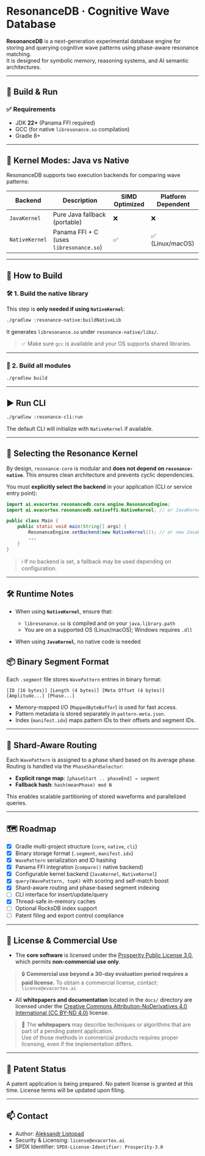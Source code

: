 # ResonanceDB · Cognitive Wave Database

**ResonanceDB** is a next-generation experimental database engine for storing and querying cognitive wave patterns using phase-aware resonance matching.  
It is designed for symbolic memory, reasoning systems, and AI semantic architectures.

---

## 🚀 Build & Run

### ✅ Requirements

- JDK **22+** (Panama FFI required)
- GCC (for native `libresonance.so` compilation)
- Gradle 8+

---

## 🧩 Kernel Modes: Java vs Native

ResonanceDB supports two execution backends for comparing wave patterns:

| Backend       | Description                                 | SIMD Optimized | Platform Dependent |
|---------------|---------------------------------------------|----------------|---------------------|
| `JavaKernel`  | Pure Java fallback (portable)               | ❌              | ❌                  |
| `NativeKernel`| Panama FFI + C (uses `libresonance.so`)     | ✅              | ✅ (Linux/macOS)    |

---

## 🧱 How to Build

### 🛠 1. Build the native library

This step is **only needed if using `NativeKernel`**:

```bash
./gradlew :resonance-native:buildNativeLib
````

It generates `libresonance.so` under `resonance-native/libs/`.

> ✅ Make sure `gcc` is available and your OS supports shared libraries.

---

### 🔨 2. Build all modules

```bash
./gradlew build
```

---

## ▶️ Run CLI

```bash
./gradlew :resonance-cli:run
```

The default CLI will initialize with `NativeKernel` if available.

---

## 🔧 Selecting the Resonance Kernel

By design, `resonance-core` is modular and **does not depend on `resonance-native`**.
This ensures clean architecture and prevents cyclic dependencies.

You must **explicitly select the backend** in your application (CLI or service entry point):

```java
import ai.evacortex.resonancedb.core.engine.ResonanceEngine;
import ai.evacortex.resonancedb.nativeffi.NativeKernel; // or JavaKernel

public class Main {
    public static void main(String[] args) {
        ResonanceEngine.setBackend(new NativeKernel()); // or new JavaKernel()
        ...
    }
}
```

> ℹ️ If no backend is set, a fallback may be used depending on configuration.

---

## 🛠 Runtime Notes

* When using **`NativeKernel`**, ensure that:

    * `libresonance.so` is compiled and on your `java.library.path`
    * You are on a supported OS (Linux/macOS); Windows requires `.dll`
* When using **`JavaKernel`**, no native code is needed

## 📦 Binary Segment Format

Each `.segment` file stores `WavePattern` entries in binary format:

```
[ID (16 bytes)] [Length (4 bytes)] [Meta Offset (4 bytes)] [Amplitude...] [Phase...]
```

* Memory-mapped I/O (`MappedByteBuffer`) is used for fast access.
* Pattern metadata is stored separately in `pattern-meta.json`.
* Index (`manifest.idx`) maps pattern IDs to their offsets and segment IDs.

---

## 🧭 Shard-Aware Routing

Each `WavePattern` is assigned to a phase shard based on its average phase.  
Routing is handled via the `PhaseShardSelector`:

- **Explicit range map**: `[phaseStart .. phaseEnd] → segment`
- **Fallback hash**: `hash(meanPhase) mod N`

This enables scalable partitioning of stored waveforms and parallelized queries.

---

## 🗺 Roadmap

* [x] Gradle multi-project structure (`core`, `native`, `cli`)
* [x] Binary storage format (`.segment`, `manifest.idx`)
* [x] `WavePattern` serialization and ID hashing
* [x] Panama FFI integration (`compare()` native backend)
* [x] Configurable kernel backend (`JavaKernel`, `NativeKernel`)
* [x] `query(WavePattern, topK)` with scoring and self-match boost
* [x] Shard-aware routing and phase-based segment indexing
* [ ] CLI interface for insert/update/query
* [x] Thread-safe in-memory caches
* [ ] Optional RocksDB index support
* [ ] Patent filing and export control compliance

---

## 📄 License & Commercial Use

* The **core software** is licensed under the [Prosperity Public License 3.0](./LICENSE),
  which permits **non-commercial use only**.

> 🔒 **Commercial use beyond a 30-day evaluation period requires a paid license.**
> To obtain a commercial license, contact: `license@evacortex.ai`

* All **whitepapers and documentation** located in the `docs/` directory are licensed under the
  [Creative Commons Attribution-NoDerivatives 4.0 International (CC BY-ND 4.0)](./LICENSE-docs) license.
> 📄 The **whitepapers** may describe techniques or algorithms that are part of a pending patent application.  
> Use of those methods in commercial products requires proper licensing, even if the implementation differs.
---


## 🧠 Patent Status

A patent application is being prepared.
No patent license is granted at this time.
License terms will be updated upon filing.

---

## 📫 Contact

* Author: [Aleksandr Listopad](mailto:license@evacortex.ai)
* Security & Licensing: `license@evacortex.ai`
* SPDX Identifier: `SPDX-License-Identifier: Prosperity-3.0`

